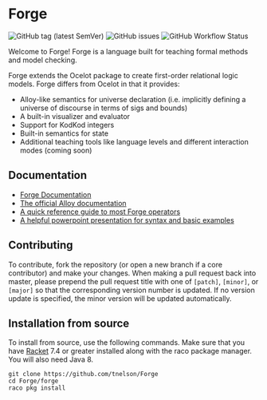 # Forge
![GitHub tag (latest SemVer)](https://img.shields.io/github/v/tag/tnelson/Forge?label=version)
![GitHub issues](https://img.shields.io/github/issues/tnelson/Forge)
![GitHub Workflow Status](https://img.shields.io/github/workflow/status/tnelson/Forge/Continuous%20Integration?label=tests)

Welcome to Forge! Forge is a language built for teaching formal methods and model checking.

Forge extends the Ocelot package to create first-order relational logic models. Forge differs from Ocelot in that it provides:
- Alloy-like semantics for universe declaration (i.e. implicitly defining a universe of discourse in terms of sigs and bounds)
- A built-in visualizer and evaluator
- Support for KodKod integers
- Built-in semantics for state
- Additional teaching tools like language levels and different interaction modes (coming soon)

## Documentation

- [Forge Documentation](/forge/docs)
- [The official Alloy documentation
](http://alloytools.org/documentation.html)
- [A quick reference guide to most Forge operators](http://www.ics.uci.edu/~alspaugh/cls/shr/alloy.html)
- [A helpful powerpoint presentation for syntax and basic examples](http://alloytools.org/tutorials/day-course/)

## Contributing
To contribute, fork the repository (or open a new branch if a core contributor) and make your changes. When making a pull request back into master, please prepend the pull request title with one of `[patch]`, `[minor]`, or `[major]` so that the corresponding version number is updated. If no version update is specified, the minor version will be updated automatically.


## Installation from source
To install from source, use the following commands. Make sure that you have [Racket](https://racket-lang.org/) 7.4 or greater installed along with the raco package manager. You will also need Java 8.
```
git clone https://github.com/tnelson/Forge
cd Forge/forge
raco pkg install
```

<!--
## Backwards Compatibility

- You can wrap the entirety of a forge file with the old syntax in `/*$ ...decls... */` to get the exact same behavior. I call this escaping to s-expressions.
- This can be used to wrap:
    - A sequence of Decls like `/*$ (declare-sig ...) (run ...) */`
    - A single expr like `pred blah { /*$(some foo)*/ }`
- Can also use `//$ ...` or `--$ ...` to escape a single line.

## Language Goals (PLEASE EDIT+REORDER)

Forge aims to make formal methods more teachable by meeting the following design goals:
- From discussions w/ Tim
  - Built-in state/transition syntax+semantics
  - Help avoid the unbounded universal quantifier problem
  - Maintain compositionality
  - Allow for separation of concerns between objects (ex: States) and the relations/structure between then (ex: Transitions)
  - Avoidance of "global" values like facts
- From "The Human in Formal Methods"
  - Encourage exploration
  - Provide reasonable error/type/lint messages
  - Familiar syntax/semantics
  - Enable testing specifications by running them against first-class models (which may be hidden from the student)
  - Enable controlled exposure to concepts via language levels
- Other ideas
  - Hide underlying concepts like relational representation from the user?
  - In general, separate semantic/ontological concerns from bound-related concerns -->
